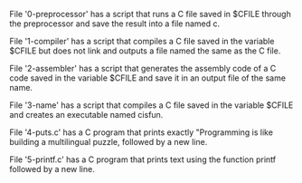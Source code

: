 File '0-preprocessor' has a script that runs a C file saved in $CFILE through the preprocessor and save the result into a file named c.

File '1-compiler' has a script that compiles a C file saved in the variable $CFILE but does not link and outputs a file named the same as the C file.

File '2-assembler' has a script that generates the assembly code of a C code saved in the variable $CFILE and save it in an output file of the same name.

File '3-name' has a script that compiles a C file saved in the variable $CFILE and creates an executable named cisfun.

File '4-puts.c' has a C program that prints exactly "Programming is like building a multilingual puzzle, followed by a new line.

File '5-printf.c' has a C program that prints text using the function printf followed by a new line.

